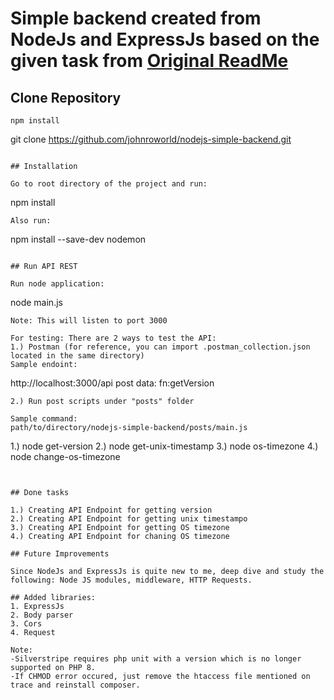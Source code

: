# Simple backend created from NodeJs and ExpressJs based on the given task from [Original ReadMe](Original.md)

## Clone Repository
```
npm install
```
git clone https://github.com/johnroworld/nodejs-simple-backend.git
```

## Installation

Go to root directory of the project and run:
```
npm install
```
Also run:
```
npm install --save-dev nodemon
```

## Run API REST

Run node application:
```
node main.js
```
Note: This will listen to port 3000

For testing: There are 2 ways to test the API:
1.) Postman (for reference, you can import .postman_collection.json located in the same directory)
Sample endoint: 
```
http://localhost:3000/api
post data: fn:getVersion
```
2.) Run post scripts under "posts" folder

Sample command:
path/to/directory/nodejs-simple-backend/posts/main.js
```
1.) node get-version
2.) node get-unix-timestamp
3.) node os-timezone
4.) node change-os-timezone
```


## Done tasks

1.) Creating API Endpoint for getting version
2.) Creating API Endpoint for getting unix timestampo
3.) Creating API Endpoint for getting OS timezone
4.) Creating API Endpoint for chaning OS timezone

## Future Improvements

Since NodeJs and ExpressJs is quite new to me, deep dive and study the following: Node JS modules, middleware, HTTP Requests.

## Added libraries:
1. ExpressJs
2. Body parser
3. Cors
4. Request

Note:
-Silverstripe requires php unit with a version which is no longer supported on PHP 8.
-If CHMOD error occured, just remove the htaccess file mentioned on trace and reinstall composer.
